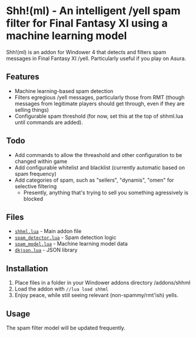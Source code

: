 # Shh!(ml) - An intelligent /yell spam filter for Final Fantasy XI using a machine learning model

Shh!(ml) is an addon for Windower 4 that detects and filters spam messages in Final Fantasy XI /yell. Particularly useful if you play on Asura.

## Features
- Machine learning-based spam detection
- Filters egregious /yell messages, particularly those from RMT (though messages from legitimate players should get through, even if they are selling things)
- Configurable spam threshold (for now, set this at the top of shhml.lua until commands are added).

## Todo
- Add commands to allow the threashold and other configuration to be changed within game
- Add configurable whitelist and blacklist (currently automatic based on spam frequency)
- Add categories of spam, such as "sellers", "dynamis", "omen" for selective filtering
    - Presently, anything that's trying to sell you something agressively is blocked

## Files
- [`shhml.lua`](shhml.lua) - Main addon file
- [`spam_detector.lua`](spam_detector.lua) - Spam detection logic
- [`spam_model.lua`](spam_model.lua) - Machine learning model data
- [`dkjson.lua`](dkjson.lua) - JSON library

## Installation
1. Place files in a folder in your Windower addons directory /addons/shhml
2. Load the addon with `//lua load shhml`
3. Enjoy peace, while still seeing relevant (non-spammy/rmt'ish) yells.

## Usage
The spam filter model will be updated frequently.

